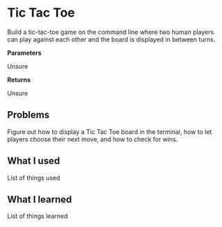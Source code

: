 # Tic Tac Toe
Build a tic-tac-toe game on the command line where two human players can play against each other and the board is displayed in between turns.

**Parameters**

Unsure

**Returns**

Unsure

Problems
-
Figure out how to display a Tic Tac Toe board in the terminal, how to let players choose their next move, and how to check for wins.

What I used
-
List of things used

What I learned
-
List of things learned
